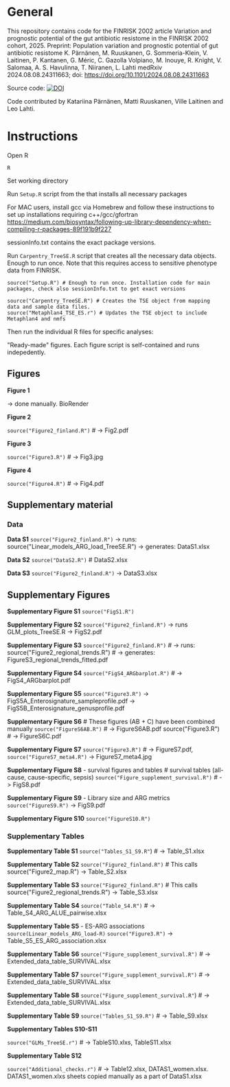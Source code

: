 
# General

This repository contains code for the FINRISK 2002 article Variation and
prognostic potential of the gut antibiotic resistome in the FINRISK 2002
cohort, 2025.
Preprint: Population variation and prognostic potential of gut antibiotic resistome
K. Pärnänen, M. Ruuskanen, G. Sommeria-Klein, V. Laitinen, P. Kantanen, G. Méric, 
C. Gazolla Volpiano, M. Inouye, R. Knight, V. Salomaa, A. S. Havulinna, T. Niiranen,
L. Lahti
medRxiv 2024.08.08.24311663; doi: https://doi.org/10.1101/2024.08.08.24311663

Source code:
[![DOI](https://zenodo.org/badge/DOI/10.5281/zenodo.15574151.svg)](https://doi.org/10.5281/zenodo.15574151)

Code contributed by Katariina Pärnänen, Matti Ruuskanen, Ville Laitinen
and Leo Lahti.

# Instructions

Open R

```         
R
```

Set working directory

Run `Setup.R` script from the that installs all necessary packages

For MAC users, install gcc via Homebrew and follow these instructions to
set up installations requiring c++/gcc/gfortran
<https://medium.com/biosyntax/following-up-library-dependency-when-compiling-r-packages-89f191b9f227>

sessionInfo.txt contains the exact package versions.

Run `Carpentry_TreeSE.R` script that creates all the necessary data
objects. Enough to run once. Note that this requires access to sensitive
phenotype data from FINRISK.

```         
source("Setup.R") # Enough to run once. Installation code for main packages, check also sessionInfo.txt to get exact versions

source("Carpentry_TreeSE.R") # Creates the TSE object from mapping data and sample data files.
source("Metaphlan4_TSE_ES.r") # Updates the TSE object to include Metaphlan4 and nmfs 
```

Then run the individual R files for specific analyses:

"Ready-made" figures. Each figure script is self-contained and runs
indepedently.

## Figures

**Figure 1**

-\> done manually. BioRender

**Figure 2**

`source("Figure2_finland.R")` \# -\> Fig2.pdf

**Figure 3**

`source("Figure3.R")` \# -\> Fig3.jpg

**Figure 4**

`source("Figure4.R")` \# -\> Fig4.pdf

## Supplementary material

### Data

**Data S1** `source("Figure2_finland.R")` -\> runs:
source("Linear_models_ARG_load_TreeSE.R") -\> generates: DataS1.xlsx

**Data S2** `source("DataS2.R")` \# DataS2.xlsx

**Data S3** `source("Figure2_finland.R")` -\> DataS3.xlsx

## Supplementary Figures

**Supplementary Figure S1** `source("FigS1.R")`

**Supplementary Figure S2** `source("Figure2_finland.R")` -\> runs
GLM_plots_TreeSE.R -\> FigS2.pdf

**Supplementary Figure S3** `source("Figure2_finland.R")` \# -\> runs:
source("Figure2_regional_trends.R") \# -\> generates:
FigureS3_regional_trends_fitted.pdf

**Supplementary Figure S4** `source("FigS4_ARGbarplot.R")` \# -\>
FigS4_ARGbarplot.pdf

**Supplementary Figure S5** `source("Figure3.R")` -\>
FigS5A_Enterosignature_sampleprofile.pdf -\>
FigS5B_Enterosignature_genusprofile.pdf

**Supplementary Figure S6** \# These figures (AB + C) have been combined
manually `source("FigureS6AB.R")` \# -\> FigureS6AB.pdf
source("Figure3.R") \# -\> FigureS6C.pdf

**Supplementary Figure S7** `source("Figure3.R")` \# -\> FigureS7.pdf,
`source("FigureS7_meta4.R")` -\> FigureS7_meta4.jpg

**Supplementary Figure S8** - survival figures and tables \# survival
tables (all-cause, cause-specific, sepsis)
`source("Figure_supplement_survival.R")` \# -\> FigS8.pdf

**Supplementary Figure S9** - Library size and ARG metrics
`source("FigureS9.R")` -\> FigS9.pdf

**Supplementary Figure S10** `source("FigureS10.R")`

### Supplementary Tables

**Supplementary Table S1** `source("Tables_S1_S9.R"`) \# -\>
Table_S1.xlsx

**Supplementary Table S2** `source("Figure2_finland.R")` \# This calls
source("Figure2_map.R") -\> Table_S2.xlsx

**Supplementary Table S3** `source("Figure2_finland.R")` \# This calls
source("Figure2_regional_trends.R") -\> Table_S3.xlsx

**Supplementary Table S4** `source("Table_S4.R")` \# -\>
Table_S4_ARG_ALUE_pairwise.xlsx

**Supplementary Table S5** - ES-ARG associations `source(Linear_models_ARG_load-R)` `source("Figure3.R")`
-\> Table_S5_ES_ARG_association.xlsx

**Supplementary Table S6** `source("Figure_supplement_survival.R")` \#
-\> Extended_data_table_SURVIVAL.xlsx

**Supplementary Table S7** `source("Figure_supplement_survival.R")` \#
-\> Extended_data_table_SURVIVAL.xlsx

**Supplementary Table S8** `source("Figure_supplement_survival.R"`) \#
-\> Extended_data_table_SURVIVAL.xlsx

**Supplementary Table S9** `source("Tables_S1_S9.R")` \# -\>
Table_S9.xlsx

**Supplementary Tables S10-S11**

`source("GLMs_TreeSE.r")` \# -\> TableS10.xlxs, TableS11.xlsx

**Supplementary Table S12**

`source("Additional_checks.r")` \# -\> Table12.xlsx, DATAS1_women.xlsx.
DATAS1_women.xlxs sheets copied manually as a part of DataS1.xlsx
